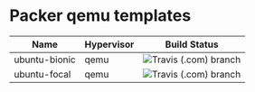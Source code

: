 # Packer qemu templates

| Name | Hypervisor | Build Status |
|------|--------------|----------------|
|ubuntu-bionic|qemu|![Travis (.com) branch](https://img.shields.io/travis/com/enr0s/packer-qemu-templates/master)|
|ubuntu-focal|qemu|![Travis (.com) branch](https://img.shields.io/travis/com/enr0s/packer-qemu-templates/master)|
